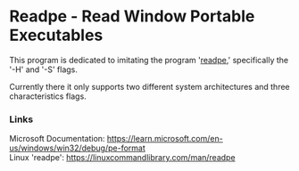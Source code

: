 Readpe - Read Window Portable Executables
=========================================

This program is dedicated to imitating the program '[readpe](https://linuxcommandlibrary.com/man/readpe),' specifically the '-H' and '-S' flags.

Currently there it only supports two different system architectures and three characteristics flags.

### Links
Microsoft Documentation: https://learn.microsoft.com/en-us/windows/win32/debug/pe-format  <br>
Linux 'readpe':          https://linuxcommandlibrary.com/man/readpe



